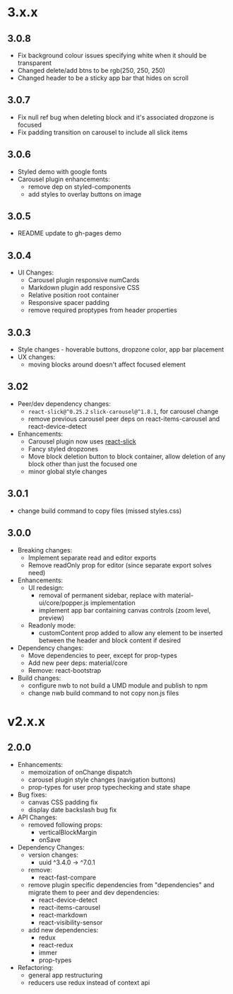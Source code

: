 # 3.x.x

## 3.0.8
* Fix background colour issues specifying white when it should be transparent
* Changed delete/add btns to be rgb(250, 250, 250)
* Changed header to be a sticky app bar that hides on scroll

## 3.0.7
* Fix null ref bug when deleting block and it's associated dropzone is focused
* Fix padding transition on carousel to include all slick items

## 3.0.6
* Styled demo with google fonts
* Carousel plugin enhancements:
    * remove dep on styled-components
    * add styles to overlay buttons on image

## 3.0.5
* README update to gh-pages demo

## 3.0.4
* UI Changes:
    * Carousel plugin responsive numCards
    * Markdown plugin add responsive CSS
    * Relative position root container
    * Responsive spacer padding
    * remove required proptypes from header properties

## 3.0.3
* Style changes - hoverable buttons, dropzone color, app bar placement
* UX changes:
    * moving blocks around doesn't affect focused element

## 3.02
* Peer/dev dependency changes:
    * `react-slick@^0.25.2` `slick-carousel@^1.8.1`, for carousel change
    * remove previous carousel peer deps on react-items-carousel and react-device-detect
* Enhancements:
    * Carousel plugin now uses [react-slick](https://github.com/akiran/)
    * Fancy styled dropzones
    * Move block deletion button to block container, allow deletion of any block other than just the focused one
    * minor global style changes

## 3.0.1
* change build command to copy files (missed styles.css)

## 3.0.0
* Breaking changes:
    * Implement separate read and editor exports
    * Remove readOnly prop for editor (since separate export solves need)
* Enhancements:
    * UI redesign:
        * removal of permanent sidebar, replace with material-ui/core/popper.js implementation
        * implement app bar containing canvas controls (zoom level, preview)
    * Readonly mode: 
        * customContent prop added to allow any element to be inserted between the header and block content if desired
* Dependency changes:
    * Move dependencies to peer, except for prop-types
    * Add new peer deps: material/core
    * Remove: react-bootstrap
* Build changes:
    * configure nwb to not build a UMD module and publish to npm
    * change nwb build command to not copy non.js files

# v2.x.x

## 2.0.0
* Enhancements:
    * memoization of onChange dispatch
    * carousel plugin style changes (navigation buttons)
    * prop-types for user prop typechecking and state shape
* Bug fixes:
    * canvas CSS padding fix
    * display date backslash bug fix
* API Changes:
    * removed following props:
        * verticalBlockMargin
        * onSave
* Dependency Changes:
    * version changes:
        * uuid ^3.4.0 -> ^7.0.1
    * remove:
        * react-fast-compare
    * remove plugin specific dependencies from "dependencies" and migrate them to peer and dev dependencies:
        * react-device-detect
        * react-items-carousel
        * react-markdown
        * react-visibility-sensor
    * add new dependencies:
        * redux
        * react-redux
        * immer
        * prop-types
* Refactoring:
    * general app restructuring
    * reducers use redux instead of context api
    
